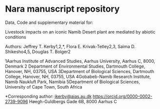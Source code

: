 # Nara manuscript repository

Data, Code and supplementary material for:

Livestock impacts on an iconic Namib Desert plant are mediated by abiotic conditions

Authors: Jeffrey T. Kerby1,2,*, Flora E. Krivak-Tetley2,3, Saima D. Shikesho4,5, Douglas T. Bolger2

1Aarhus Institute of Advanced Studies, Aarhus University, Aarhus C, 8000, Denmark
2 Department of Environmental Studies, Dartmouth College, Hanover, NH, 03755, USA
3Department of Biological Sciences, Dartmouth College, Hanover, NH, 03755, USA
4Gobabeb-Namib Research Institute, Namib Naukluft Park, Namibia 
5Department of Biological Sciences, University of Cape Town, South Africa

*Corresponding author:
jkerby@aias.au.dk
https://orcid.org/0000-0002-2739-9096
Høegh-Guldbergs Gade 6B, 8000 Aarhus C
